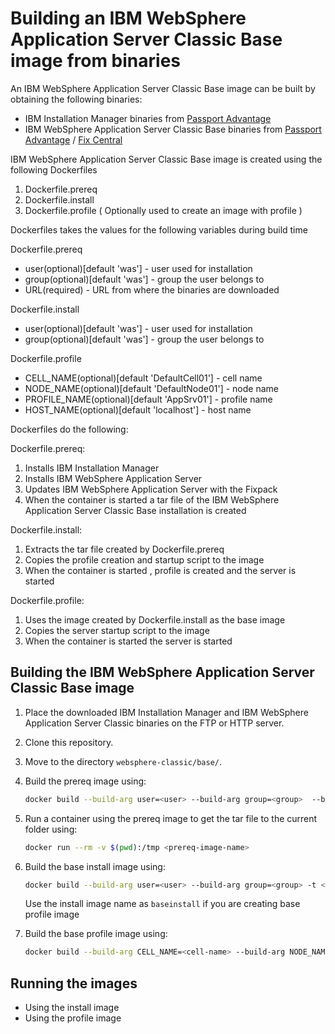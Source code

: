 # Building an IBM WebSphere Application Server Classic Base image from binaries

An IBM WebSphere Application Server Classic Base image can be built by obtaining the following binaries:
* IBM Installation Manager binaries from [Passport Advantage](http://www-01.ibm.com/software/passportadvantage/pao_customer.html)
* IBM WebSphere Application Server Classic Base binaries from [Passport Advantage](http://www-01.ibm.com/software/passportadvantage/pao_customer.html) / [Fix Central](http://www-933.ibm.com/support/fixcentral/)

IBM WebSphere Application Server Classic Base image is created using the following Dockerfiles

1. Dockerfile.prereq
2. Dockerfile.install
3. Dockerfile.profile ( Optionally used to create an image with profile ) 

Dockerfiles takes the values for the following variables during build time 

Dockerfile.prereq
* user(optional)[default 'was'] - user used for installation                                                                     
* group(optional)[default 'was'] - group the user belongs to
* URL(required) - URL from where the binaries are downloaded

Dockerfile.install
* user(optional)[default 'was'] - user used for installation                                                                     
* group(optional)[default 'was'] - group the user belongs to

Dockerfile.profile
* CELL_NAME(optional)[default 'DefaultCell01'] - cell name                                                                             
* NODE_NAME(optional)[default 'DefaultNode01'] - node name                                                                                      
* PROFILE_NAME(optional)[default 'AppSrv01'] - profile name                                                                            
* HOST_NAME(optional)[default 'localhost'] - host name    


Dockerfiles do the following:

Dockerfile.prereq:

1. Installs IBM Installation Manager
2. Installs IBM WebSphere Application Server 
3. Updates IBM WebSphere Application Server with the Fixpack
4. When the container is started a tar file of the IBM WebSphere Application Server Classic Base installation is created

Dockerfile.install:
                                                                                                           
1. Extracts the tar file created by Dockerfile.prereq
2. Copies the profile creation and startup script to the image
3. When the container is started , profile is created and the server is started

Dockerfile.profile:                                                                                  
                                                                                                                        
1. Uses the image created by Dockerfile.install as the base image                           
2. Copies the server startup script to the image                                
3. When the container is started the server is started      

## Building the IBM WebSphere Application Server Classic Base image

1. Place the downloaded IBM Installation Manager and IBM WebSphere Application Server Classic binaries on the FTP or HTTP server.
2. Clone this repository.
3. Move to the directory `websphere-classic/base/`.
4. Build the prereq image using:

    ```bash
    docker build --build-arg user=<user> --build-arg group=<group>  --build-arg URL=<URL> -t <prereq-image-name> -f Dockerfile.prereq .
    ```

6. Run a container using the prereq image to get the tar file to the current folder using:

    ```bash
    docker run --rm -v $(pwd):/tmp <prereq-image-name>
    ```

7. Build the base install image using:       

    ```bash
    docker build --build-arg user=<user> --build-arg group=<group> -t <install-image-name> -f Dockerfile.install .
    ```
    Use the install image name as `baseinstall` if you are creating base profile image 

7. Build the base profile image using:                                                                                                 
                                                                                                                                       
    ```bash                                                                                                                            
    docker build --build-arg CELL_NAME=<cell-name> --build-arg NODE_NAME=<node-name> --build-arg PROFILE_NAME=<profile-name> --build-arg HOST_NAME=<host-name>  -t <profile-image-name> -f Dockerfile.profile .                              
    ``` 

## Running the images 

* Using the install image 
* Using the profile image 
